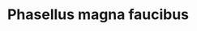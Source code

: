 ---
title: Phasellus magna faucibus
tagline: Nulla dignissim libero maximus tellus varius dictum ut posuere magna.
image: images/fulls/06.jpg
thumbnail: images/thumbs/06.jpg
---